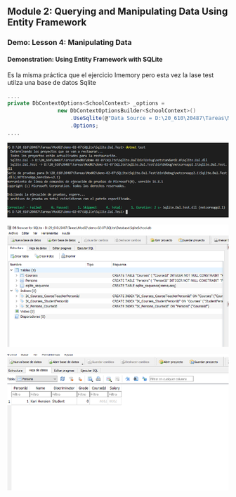 ## Module 2: Querying and Manipulating Data Using Entity Framework

### Demo: Lesson 4: Manipulating Data

#### Demonstration: Using Entity Framework with SQLite

Es la misma práctica que el ejercicio Imemory pero esta vez la lase test utilza una base de datos Sqlite

```c#
....
private DbContextOptions<SchoolContext> _options =
                new DbContextOptionsBuilder<SchoolContext>()
                    .UseSqlite(@"Data Source = D:\20_610\20487\Tareas\Mod02\demo-02-07\SQLite\Database\SqliteSchool.db")
                    .Options;
....
```


![c1](imagenes/c1.PNG)


![c2](imagenes/c2.PNG)


![c3](imagenes/c3.PNG)